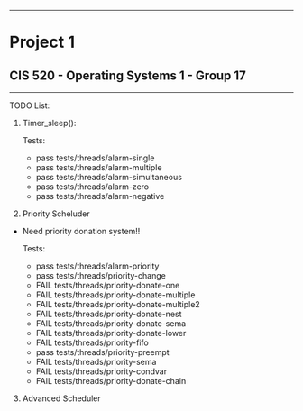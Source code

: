 ----------------------------------------------------------------
# Project 1
## CIS 520 - Operating Systems 1 -  Group 17
----------------------------------------------------------------

TODO List:
1. Timer_sleep():

	Tests:
   - pass tests/threads/alarm-single
   - pass tests/threads/alarm-multiple
   - pass tests/threads/alarm-simultaneous   
   - pass tests/threads/alarm-zero
   - pass tests/threads/alarm-negative

2. Priority Scheluder

- Need priority donation system!!

	Tests:
	- pass tests/threads/alarm-priority
	- pass tests/threads/priority-change
	- FAIL tests/threads/priority-donate-one
	- FAIL tests/threads/priority-donate-multiple
	- FAIL tests/threads/priority-donate-multiple2
	- FAIL tests/threads/priority-donate-nest
	- FAIL tests/threads/priority-donate-sema
	- FAIL tests/threads/priority-donate-lower
	- FAIL tests/threads/priority-fifo
	- pass tests/threads/priority-preempt
	- FAIL tests/threads/priority-sema
	- FAIL tests/threads/priority-condvar
	- FAIL tests/threads/priority-donate-chain

3.  Advanced Scheduler
